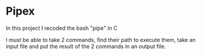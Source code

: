 # Pipex

In this project I recoded the bash "pipe" in C

I must be able to take 2 commands, find their path to execute them, take an input file and put the result of the 2 commands in an output file.
